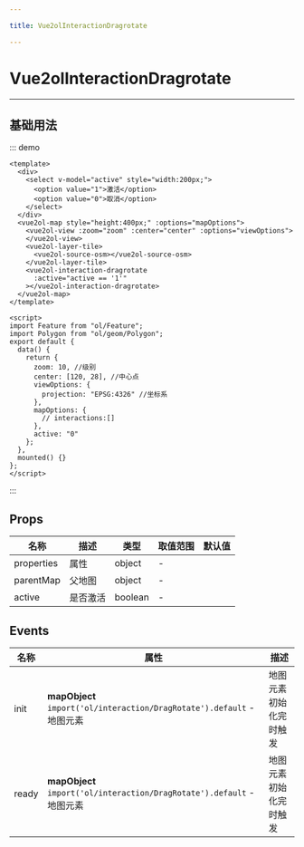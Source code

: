 ```yaml
---

title: Vue2olInteractionDragrotate

---
```


# Vue2olInteractionDragrotate

---

## 基础用法

::: demo

```vue
<template>
  <div>
    <select v-model="active" style="width:200px;">
      <option value="1">激活</option>
      <option value="0">取消</option>
    </select>
  </div>
  <vue2ol-map style="height:400px;" :options="mapOptions">
    <vue2ol-view :zoom="zoom" :center="center" :options="viewOptions">
    </vue2ol-view>
    <vue2ol-layer-tile>
      <vue2ol-source-osm></vue2ol-source-osm>
    </vue2ol-layer-tile>
    <vue2ol-interaction-dragrotate
      :active="active == '1'"
    ></vue2ol-interaction-dragrotate>
  </vue2ol-map>
</template>

<script>
import Feature from "ol/Feature";
import Polygon from "ol/geom/Polygon";
export default {
  data() {
    return {
      zoom: 10, //级别
      center: [120, 28], //中心点
      viewOptions: {
        projection: "EPSG:4326" //坐标系
      },
      mapOptions: {
        // interactions:[]
      },
      active: "0"
    };
  },
  mounted() {}
};
</script>
```

:::

## Props

| 名称       | 描述     | 类型    | 取值范围 | 默认值 |
| ---------- | -------- | ------- | -------- | ------ |
| properties | 属性     | object  | -        |        |
| parentMap  | 父地图   | object  | -        |        |
| active     | 是否激活 | boolean | -        |        |

## Events

| 名称  | 属性                                                                   | 描述                   |
| ----- | ---------------------------------------------------------------------- | ---------------------- |
| init  | **mapObject** `import('ol/interaction/DragRotate').default` - 地图元素 | 地图元素初始化完时触发 |
| ready | **mapObject** `import('ol/interaction/DragRotate').default` - 地图元素 | 地图元素初始化完时触发 |
